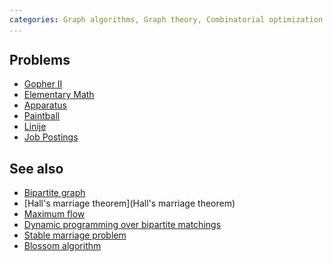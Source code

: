 ```yaml
---
categories: Graph algorithms, Graph theory, Combinatorial optimization
...
```


## Problems
- [Gopher II](https://open.kattis.com/problems/gopher2)
- [Elementary Math](https://open.kattis.com/problems/elementarymath)
- [Apparatus](https://open.kattis.com/problems/apparatus)
- [Paintball](https://open.kattis.com/problems/paintball)
- [Linije](https://open.kattis.com/problems/linije)
- [Job Postings](https://open.kattis.com/problems/jobpostings)

## See also
- [Bipartite graph]()
- [Hall's marriage theorem](Hall's marriage theorem)
- [Maximum flow]()
- [Dynamic programming over bipartite matchings]()
- [Stable marriage problem]()
- [Blossom algorithm]()
